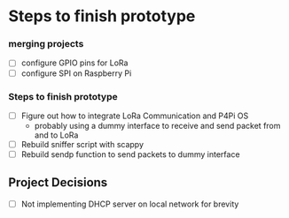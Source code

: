 # Steps to finish prototype

### merging projects
- [ ] configure GPIO pins for LoRa
- [ ] configure SPI on Raspberry Pi

### Steps to finish prototype
- [ ] Figure out how to integrate LoRa Communication and P4Pi OS
    - probably using a dummy interface to receive and send packet from and to LoRa
- [ ] Rebuild sniffer script with scappy
- [ ] Rebuild sendp function to send packets to dummy interface

## Project Decisions

- [ ] Not implementing DHCP server on local network for brevity